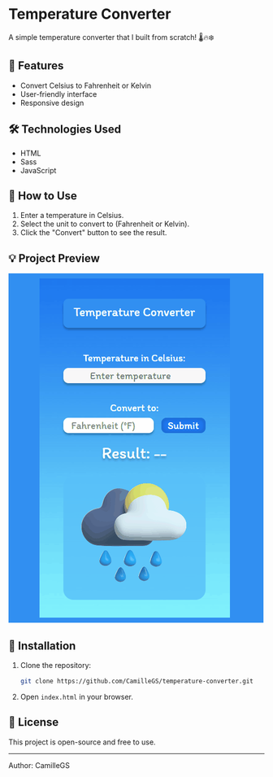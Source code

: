 # Temperature Converter

A simple temperature converter that I built from scratch! 🌡️🔥❄️

## 🚀 Features
- Convert Celsius to Fahrenheit or Kelvin
- User-friendly interface
- Responsive design

## 🛠️ Technologies Used
- HTML
- Sass
- JavaScript

## 📌 How to Use
1. Enter a temperature in Celsius.
2. Select the unit to convert to (Fahrenheit or Kelvin).
3. Click the "Convert" button to see the result.

## 💡 Project Preview
![Temperature Converter Preview](/assets/preview.gif)



## 📂 Installation
1. Clone the repository:
   ```sh
   git clone https://github.com/CamilleGS/temperature-converter.git
   ```
2. Open `index.html` in your browser.

## 📜 License
This project is open-source and free to use.

---

Author: CamilleGS
